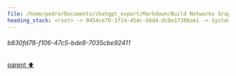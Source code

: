 ```yaml
---
file: /home/pedro/Documents/chatgpt_export/Markdown/Build Networkx Graph with Cursor.md
heading_stack: <root> -> 9454ce70-1f14-454c-b6d4-dc8e17388ae1 -> System -> cdc1e4df-6ed9-4474-aa70-316fd1d37354 -> System -> aaa2cfbd-357a-4571-8976-96badef48d18 -> User -> 660d2f56-57b7-4db7-a86f-6e27fd55def8 -> Assistant -> aaa2f53f-301b-417c-b7ee-ff3a213ff44f -> User -> f88bf305-bb2b-49d3-8c39-93884f395670 -> Assistant -> d19608c1-cf76-442e-8eab-86807320e37d -> Tool -> 6cb2143c-6833-483e-81c3-0d5c2c20c84a -> Assistant -> 51b0898f-7e88-4c13-b0c8-bbb7f8e79c51 -> Assistant -> fb7ae9bc-bb46-4c32-94d3-47dc0b2b5997 -> Tool -> e5bdaef0-5f8e-4822-829f-4a51aeb66212 -> Assistant -> ea55d543-5d28-4b1c-b826-048e5193a24e -> Assistant -> e11edf56-3f99-4581-a686-28205d3be656 -> Tool -> aaa2e899-d049-4567-ab73-9a0e30522e4a -> User -> e1eb96c2-6182-4f3d-9618-2090742a1ed5 -> Assistant -> 7ef60a9c-7eed-44d5-aa0f-3d90f7804b36 -> Tool -> 15b380ed-29fa-4b8e-91d1-18b9badf7375 -> Assistant -> 63125128-93cd-4245-85ed-4eb855b0d5d9 -> Tool -> 28322e40-fbc3-4697-b889-7bfc1cbd6646 -> Assistant -> aaa255bd-d556-491e-8170-56c47b45a097 -> User -> 320c67ff-0dfb-4c38-b56e-34468a3d105e -> Assistant -> afd3d6ea-3a9c-438a-9953-a86948012f11 -> Tool -> 607cc351-d587-4de9-8b81-48f78baa6808 -> Assistant -> 32520129-56ad-4b4c-aa5c-70a535c8d810 -> Tool -> 12bc79e2-6ccb-4f09-9cb2-4fa39aae46de -> Assistant -> 22aec5e1-4da7-49b8-8f82-256fcf4a7ac6 -> Assistant -> faa4b10f-1700-4da1-9d1a-92c8719a53cc -> Tool -> e10976ff-6dfc-4df1-bd25-e3e4eec6241a -> Assistant -> e0c0ab3e-0cba-4dcf-9ec0-3d480613825d -> Tool -> 1d103013-56f3-4295-9547-11bef7cac8b9 -> Assistant -> aaa262dc-9989-484c-b5ab-bdbc4e761f45 -> User -> cdbb92c6-377f-421a-b673-0bdfea10504f -> Assistant -> f76c5d36-6a88-44a7-b955-65eae7dbef08 -> Tool -> 9bd2af72-9be2-483d-b788-68d422a1f433 -> Assistant -> dcfc9cf8-8c16-419a-a476-65daf2156b3c -> Assistant -> 8c1d94ee-4c46-4273-a873-c859316d0ad4 -> Tool -> a9b8b5ac-12ca-451a-be14-5d5aa1e6a6a9 -> Assistant -> aaa27046-aa7d-42b1-bda5-49edff9ef608 -> User -> d3ca0b62-1b60-4edd-820b-0376f55b4896 -> Assistant -> e1a86ecb-1e50-4d6b-9ea2-06390d9446e9 -> Tool -> 7c36299d-8af3-4e2c-83d7-5c7f5ae46a85 -> Assistant -> aaa233bc-fd2f-4faf-b551-50ef9a41d783 -> User -> c4d619a2-5669-46f9-b948-50e49398f1c1 -> Assistant -> 1e0c0e07-80ab-4b21-838c-7df360a7e7c8 -> Tool -> 69ca6803-f43d-4d8a-9b79-a665cf2d0964 -> Assistant -> f33c840c-59c8-4d1e-8df8-77183cd953a0 -> Assistant -> 2c9a88bd-a70f-4c0d-9169-dc26079bfb73 -> Tool -> 6cb6c862-79a5-4da9-a5aa-1ef86261f6a8 -> Assistant -> df41959c-33c6-4fbc-a9a7-a55a70874aff -> Assistant -> aaa243d4-390a-4862-8109-5f7362392f42 -> User -> 3c2c8c23-6b76-4a71-99b8-2ed2fa1bf114 -> Assistant -> 54e5c197-56c2-4cf1-8477-95b874b2b4eb -> Tool -> b830fd78-f106-47c5-bde8-7035cbe92411
---
```

###### b830fd78-f106-47c5-bde8-7035cbe92411
[parent ⬆️](#54e5c197-56c2-4cf1-8477-95b874b2b4eb)
